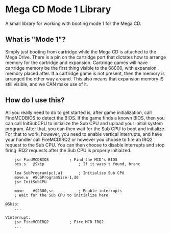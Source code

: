 # Mega CD Mode 1 Library
A small library for working with booting mode 1 for the Mega CD.

## What is "Mode 1"?
Simply just booting from cartridge while the Mega CD is attached to the Mega Drive. There is a pin on the cartridge port that dictates how to arrange memory for the cartridge and expansion. Cartridge games will have cartridge memory be the first thing visible to the 68000, with expansion memory placed after. If a cartridge game is not present, then the memory is arranged the other way around. This also means that expansion memory IS still visible, and we CAN make use of it.

## How do I use this?
All you really need to do to get started is, after game initialization, call FindMCDBIOS to detect the BIOS. If the game finds a known BIOS, then you can call InitSubCPU to initialize the Sub CPU and upload your initial system program. After that, you can then wait for the Sub CPU to boot and initialize. For that to work, however, you need to enable vertical interrupts, and have your handler call FireMCDIRQ2 or however you choose to fire an IRQ2 request to the Sub CPU. You can then choose to disable interrupts and stop firing IRQ2 requests after the Sub CPU is properly initiaized.

		jsr	FindMCDBIOS			; Find the MCD's BIOS
		bcs.s	@Skip				; If it wasn't found, branc

		lea	SubProgram(pc),a1		; Initialize Sub CPU
		move.w	#SubProgramSize-1,d0
		jsr	InitSubCPU

		move	#$2300,sr			; Enable interrupts
		; Wait for the Sub CPU to initialize here

	@Skip:
		...

	VInterrupt:
		jsr	FireMCDIRQ2			; Fire MCD IRQ2
		...